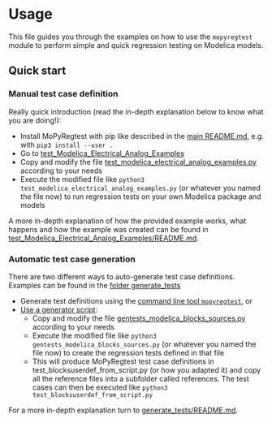 # Usage
This file guides you through the examples on how to use the `mopyregtest` module to perform simple and quick regression 
testing on Modelica models. 

## Quick start

### Manual test case definition
Really quick introduction (read the in-depth explanation below to know what you are doing!): 
* Install MoPyRegtest with pip like described in the [main README.md](/README.md), e.g. with `pip3 install --user .`
* Go to [test_Modelica_Electrical_Analog_Examples](/examples/test_Modelica_Electrical_Analog_Examples)
* Copy and modify the file [test_modelica_electrical_analog_examples.py](/examples/test_Modelica_Electrical_Analog_Examples/test_modelica_electrical_analog_examples.py) according to your needs
* Execute the modified file like `python3 test_modelica_electrical_analog_examples.py`
  (or whatever you named the file now) to run regression tests on your own Modelica package and models

A more in-depth explanation of how the provided example works, what happens and how the example was created 
can be found in 
[test_Modelica_Electrical_Analog_Examples/README.md](/examples/test_Modelica_Electrical_Analog_Examples/README.md).

### Automatic test case generation
There are two different ways to auto-generate test case definitions. 
Examples can be found in the [folder generate_tests](/examples/generate_tests)

* Generate test definitions using the [command line tool `mopyregtest`](/examples/generate_tests/README.md#from-the-command-line), or
* [Use a generator script](/examples/generate_tests/README.md#using-a-generator-script): 
  * Copy and modify the file [gentests_modelica_blocks_sources.py](/examples/generate_tests/gentests_modelica_blocks_sources.py) according to your needs
  * Execute the modified file like `python3 gentests_modelica_blocks_sources.py` (or whatever you named the file now) 
    to create the regression tests defined in that file
  * This will produce MoPyRegtest test case definitions in test_blocksuserdef_from_script.py (or how you adapted it) and copy all
    the reference files into a subfolder called references. The test cases can then be executed
    like `python3 test_blocksuserdef_from_script.py`

For a more in-depth explanation turn to
[generate_tests/README.md](/examples/generate_tests/README.md).
